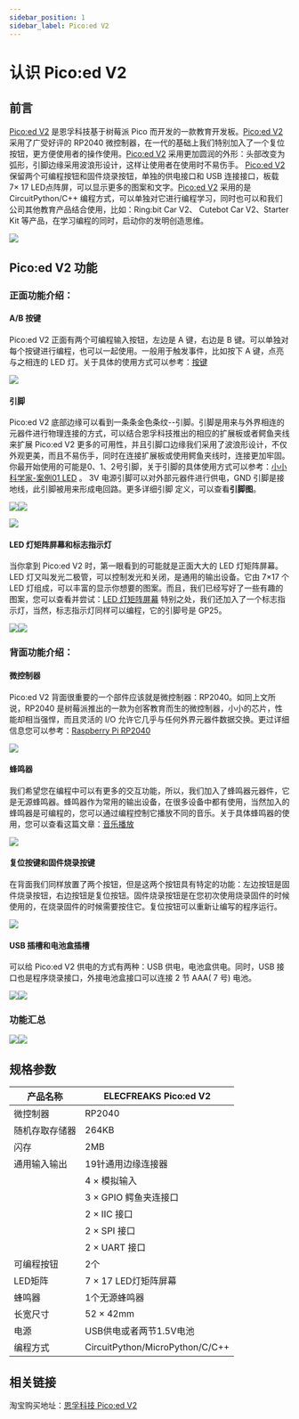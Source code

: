 ```yaml
---
sidebar_position: 1
sidebar_label: Pico:ed V2
---
```


# 认识 Pico:ed V2
## 前言
[Pico:ed V2](https://item.taobao.com/item.htm?spm=a1z10.3-c-s.w4002-18602834180.9.50e666558ZthdZ&id=680221594556) 是恩孚科技基于树莓派 Pico 而开发的一款教育开发板。[Pico:ed V2](https://item.taobao.com/item.htm?spm=a1z10.3-c-s.w4002-18602834180.9.50e666558ZthdZ&id=680221594556) 采用了广受好评的 RP2040 微控制器，在一代的基础上我们特别加入了一个复位按钮，更方便使用者的操作使用。[Pico:ed V2](https://item.taobao.com/item.htm?spm=a1z10.3-c-s.w4002-18602834180.9.50e666558ZthdZ&id=680221594556) 采用更加圆润的外形：头部改变为弧形，引脚边缘采用波浪形设计，这样让使用者在使用时不易伤手。
[Pico:ed V2 ](https://item.taobao.com/item.htm?spm=a1z10.3-c-s.w4002-18602834180.9.50e666558ZthdZ&id=680221594556)保留两个可编程按钮和固件烧录按钮，单独的供电接口和 USB 连接接口，板载 7× 17 LED点阵屏，可以显示更多的图案和文字。[Pico:ed V2](https://item.taobao.com/item.htm?spm=a1z10.3-c-s.w4002-18602834180.9.50e666558ZthdZ&id=680221594556) 采用的是 CircuitPython/C++ 编程方式，可以单独对它进行编程学习，同时也可以和我们公司其他教育产品结合使用，比如：Ring:bit Car V2、 Cutebot Car V2、Starter Kit 等产品，在学习编程的同时，启动你的发明创造思维。

![](./images/picoed-wiki.png)


## Pico:ed V2 功能

### 正面功能介绍：

#### A/B 按键
Pico:ed V2 正面有两个可编程输入按钮，左边是 A 键，右边是 B 键。可以单独对每个按键进行编程，也可以一起使用。一般用于触发事件，比如按下 A 键，点亮与之相连的 LED 灯。关于具体的使用方式可以参考：[按键](https://www.yuque.com/elecfreaks-learn/picoed/yc06co)

![](./images/pico-v2-01.png)

#### 引脚
Pico:ed V2 底部边缘可以看到一条条金色条纹--引脚。引脚是用来与外界相连的元器件进行物理连接的方式，可以结合恩孚科技推出的相应的扩展板或者鳄鱼夹线来扩展 Pico:ed V2 更多的可用性，并且引脚口边缘我们采用了波浪形设计，不仅外观更美，而且不易伤手，同时在连接扩展板或使用鳄鱼夹线时，连接更加牢固。你最开始使用的可能是0、1、2号引脚，关于引脚的具体使用方式可以参考：[小小科学家-案例01 LED](https://www.yuque.com/elecfreaks-learn/picoed/ig010b/edit) 。
3V 电源引脚可以对外部元器件进行供电，GND 引脚是接地线，此引脚被用来形成电回路。更多详细引脚		定义，可以查看**引脚图**。

![](./images/pico-v2-02.png)![](./images/pico-v2-03.png)

![](./images/pico-v2-04.png)

#### LED 灯矩阵屏幕和标志指示灯
当你拿到 Pico:ed V2 时，第一眼看到的可能就是正面大大的 LED 灯矩阵屏幕。LED 灯又叫发光二极管，可以控制发光和关闭，是通用的输出设备。它由 7×17 个 LED 灯组成，可以丰富的显示你想要的图案。而且，我们已经写好了一些有趣的图案，您可以查看并尝试：[LED 灯矩阵屏幕](https://www.yuque.com/elecfreaks-learn/picoed/tne8fm)
特别之处，我们还加入了一个标志指示灯，当然，标志指示灯同样可以编程，它的引脚号是 GP25。

![](./images/pico-v2-05.png)![](./images/pico-v2-06.png)

### 背面功能介绍：

#### 微控制器
Pico:ed V2 背面很重要的一个部件应该就是微控制器：RP2040。如同上文所说，RP2040 是树莓派推出的一款为创客教育而生的微控制器，小小的芯片，性能却相当强悍，而且灵活的 I/O 允许它几乎与任何外界元器件数据交换。更过详细信息您可以参考：[Raspberry Pi RP2040](https://www.raspberrypi.com/products/rp2040/)

![](./images/pico-v2-07.png)

#### 蜂鸣器
我们希望您在编程中可以有更多的交互功能，所以，我们加入了蜂鸣器元器件，它是无源蜂鸣器。蜂鸣器作为常用的输出设备，在很多设备中都有使用，当然加入的蜂鸣器是可编程的，您可以通过编程控制它播放不同的音乐。关于具体蜂鸣器的使用，您可以查看这篇文章：[音乐播放](https://www.yuque.com/elecfreaks-learn/picoed/pwdmqz)

![](./images/pico-v2-08.png)

#### 复位按键和固件烧录按键

在背面我们同样放置了两个按钮，但是这两个按钮具有特定的功能：左边按钮是固件烧录按钮，右边按钮是复位按钮。固件烧录按钮是在您初次使用烧录固件的时候使用的，在烧录固件的时候需要按住它。复位按钮可以重新让编写的程序运行。

![](./images/pico-v2-09.png)


#### USB 插槽和电池盒插槽
可以给 Pico:ed V2 供电的方式有两种：USB 供电，电池盒供电。同时，USB 接口也是程序烧录接口，外接电池盒接口可以连接 2 节 AAA( 7 号) 电池。

![](./images/pico-v2-10.png)![](./images/pico-v2-11.png)



### 功能汇总

![](./images/pico-v2-12.png)![](./images/pico-v2-13.png)


## 规格参数
| 产品名称 | ELECFREAKS Pico:ed V2 |
| --- | --- |
| 微控制器 | RP2040 |
| 随机存取存储器 | 264KB |
| 闪存 | 2MB |
| 通用输入输出 | 19针通用边缘连接器 |
|  | 4 × 模拟输入 |
|  | 3 × GPIO 鳄鱼夹连接口 |
|  | 2 × IIC 接口 |
|  | 2 × SPI  接口 |
|  | 2 × UART 接口 |
| 可编程按钮 | 2个 |
| LED矩阵 | 7 × 17 LED灯矩阵屏幕 |
| 蜂鸣器 | 1个无源蜂鸣器 |
| 长宽尺寸 | 52 × 42mm |
| 电源 | USB供电或者两节1.5V电池 |
| 编程方式 | CircuitPython/MicroPython/C/C++ |



## 相关链接
淘宝购买地址：[恩孚科技 Pico:ed V2](https://item.taobao.com/item.htm?spm=a1z10.3-c-s.w4002-18602834180.9.50e666558ZthdZ&id=680221594556)
